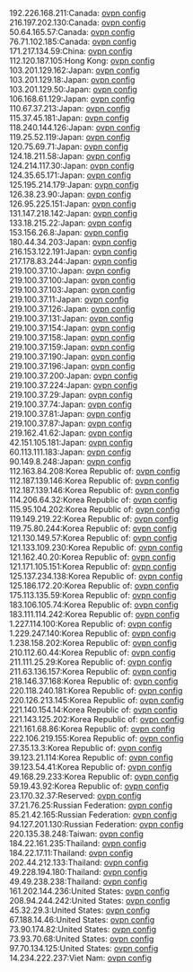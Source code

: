 192.226.168.211:Canada: [ovpn config](vpn/192_226_168_211.ovpn)  
216.197.202.130:Canada: [ovpn config](vpn/216_197_202_130.ovpn)  
50.64.165.57:Canada: [ovpn config](vpn/50_64_165_57.ovpn)  
76.71.102.185:Canada: [ovpn config](vpn/76_71_102_185.ovpn)  
171.217.134.59:China: [ovpn config](vpn/171_217_134_59.ovpn)  
112.120.187.105:Hong Kong: [ovpn config](vpn/112_120_187_105.ovpn)  
103.201.129.162:Japan: [ovpn config](vpn/103_201_129_162.ovpn)  
103.201.129.18:Japan: [ovpn config](vpn/103_201_129_18.ovpn)  
103.201.129.50:Japan: [ovpn config](vpn/103_201_129_50.ovpn)  
106.168.61.129:Japan: [ovpn config](vpn/106_168_61_129.ovpn)  
110.67.37.213:Japan: [ovpn config](vpn/110_67_37_213.ovpn)  
115.37.45.181:Japan: [ovpn config](vpn/115_37_45_181.ovpn)  
118.240.144.126:Japan: [ovpn config](vpn/118_240_144_126.ovpn)  
119.25.52.119:Japan: [ovpn config](vpn/119_25_52_119.ovpn)  
120.75.69.71:Japan: [ovpn config](vpn/120_75_69_71.ovpn)  
124.18.211.58:Japan: [ovpn config](vpn/124_18_211_58.ovpn)  
124.214.117.30:Japan: [ovpn config](vpn/124_214_117_30.ovpn)  
124.35.65.171:Japan: [ovpn config](vpn/124_35_65_171.ovpn)  
125.195.214.179:Japan: [ovpn config](vpn/125_195_214_179.ovpn)  
126.38.23.90:Japan: [ovpn config](vpn/126_38_23_90.ovpn)  
126.95.225.151:Japan: [ovpn config](vpn/126_95_225_151.ovpn)  
131.147.218.142:Japan: [ovpn config](vpn/131_147_218_142.ovpn)  
133.18.215.22:Japan: [ovpn config](vpn/133_18_215_22.ovpn)  
153.156.26.8:Japan: [ovpn config](vpn/153_156_26_8.ovpn)  
180.44.34.203:Japan: [ovpn config](vpn/180_44_34_203.ovpn)  
216.153.122.191:Japan: [ovpn config](vpn/216_153_122_191.ovpn)  
217.178.83.244:Japan: [ovpn config](vpn/217_178_83_244.ovpn)  
219.100.37.10:Japan: [ovpn config](vpn/219_100_37_10.ovpn)  
219.100.37.100:Japan: [ovpn config](vpn/219_100_37_100.ovpn)  
219.100.37.103:Japan: [ovpn config](vpn/219_100_37_103.ovpn)  
219.100.37.11:Japan: [ovpn config](vpn/219_100_37_11.ovpn)  
219.100.37.126:Japan: [ovpn config](vpn/219_100_37_126.ovpn)  
219.100.37.131:Japan: [ovpn config](vpn/219_100_37_131.ovpn)  
219.100.37.154:Japan: [ovpn config](vpn/219_100_37_154.ovpn)  
219.100.37.158:Japan: [ovpn config](vpn/219_100_37_158.ovpn)  
219.100.37.159:Japan: [ovpn config](vpn/219_100_37_159.ovpn)  
219.100.37.190:Japan: [ovpn config](vpn/219_100_37_190.ovpn)  
219.100.37.196:Japan: [ovpn config](vpn/219_100_37_196.ovpn)  
219.100.37.200:Japan: [ovpn config](vpn/219_100_37_200.ovpn)  
219.100.37.224:Japan: [ovpn config](vpn/219_100_37_224.ovpn)  
219.100.37.29:Japan: [ovpn config](vpn/219_100_37_29.ovpn)  
219.100.37.74:Japan: [ovpn config](vpn/219_100_37_74.ovpn)  
219.100.37.81:Japan: [ovpn config](vpn/219_100_37_81.ovpn)  
219.100.37.87:Japan: [ovpn config](vpn/219_100_37_87.ovpn)  
219.162.41.62:Japan: [ovpn config](vpn/219_162_41_62.ovpn)  
42.151.105.181:Japan: [ovpn config](vpn/42_151_105_181.ovpn)  
60.113.111.183:Japan: [ovpn config](vpn/60_113_111_183.ovpn)  
90.149.8.248:Japan: [ovpn config](vpn/90_149_8_248.ovpn)  
112.163.84.208:Korea Republic of: [ovpn config](vpn/112_163_84_208.ovpn)  
112.187.139.146:Korea Republic of: [ovpn config](vpn/112_187_139_146.ovpn)  
112.187.139.146:Korea Republic of: [ovpn config](vpn/112_187_139_146.ovpn)  
114.206.64.32:Korea Republic of: [ovpn config](vpn/114_206_64_32.ovpn)  
115.95.104.202:Korea Republic of: [ovpn config](vpn/115_95_104_202.ovpn)  
119.149.219.22:Korea Republic of: [ovpn config](vpn/119_149_219_22.ovpn)  
119.75.80.244:Korea Republic of: [ovpn config](vpn/119_75_80_244.ovpn)  
121.130.149.57:Korea Republic of: [ovpn config](vpn/121_130_149_57.ovpn)  
121.133.109.230:Korea Republic of: [ovpn config](vpn/121_133_109_230.ovpn)  
121.162.40.20:Korea Republic of: [ovpn config](vpn/121_162_40_20.ovpn)  
121.171.105.151:Korea Republic of: [ovpn config](vpn/121_171_105_151.ovpn)  
125.137.234.138:Korea Republic of: [ovpn config](vpn/125_137_234_138.ovpn)  
125.186.172.20:Korea Republic of: [ovpn config](vpn/125_186_172_20.ovpn)  
175.113.135.59:Korea Republic of: [ovpn config](vpn/175_113_135_59.ovpn)  
183.106.105.74:Korea Republic of: [ovpn config](vpn/183_106_105_74.ovpn)  
183.111.114.242:Korea Republic of: [ovpn config](vpn/183_111_114_242.ovpn)  
1.227.114.100:Korea Republic of: [ovpn config](vpn/1_227_114_100.ovpn)  
1.229.247.140:Korea Republic of: [ovpn config](vpn/1_229_247_140.ovpn)  
1.238.158.202:Korea Republic of: [ovpn config](vpn/1_238_158_202.ovpn)  
210.112.60.44:Korea Republic of: [ovpn config](vpn/210_112_60_44.ovpn)  
211.111.25.29:Korea Republic of: [ovpn config](vpn/211_111_25_29.ovpn)  
211.63.136.157:Korea Republic of: [ovpn config](vpn/211_63_136_157.ovpn)  
218.146.37.168:Korea Republic of: [ovpn config](vpn/218_146_37_168.ovpn)  
220.118.240.181:Korea Republic of: [ovpn config](vpn/220_118_240_181.ovpn)  
220.126.213.145:Korea Republic of: [ovpn config](vpn/220_126_213_145.ovpn)  
221.140.154.14:Korea Republic of: [ovpn config](vpn/221_140_154_14.ovpn)  
221.143.125.202:Korea Republic of: [ovpn config](vpn/221_143_125_202.ovpn)  
221.161.68.86:Korea Republic of: [ovpn config](vpn/221_161_68_86.ovpn)  
222.106.219.155:Korea Republic of: [ovpn config](vpn/222_106_219_155.ovpn)  
27.35.13.3:Korea Republic of: [ovpn config](vpn/27_35_13_3.ovpn)  
39.123.21.114:Korea Republic of: [ovpn config](vpn/39_123_21_114.ovpn)  
39.123.54.41:Korea Republic of: [ovpn config](vpn/39_123_54_41.ovpn)  
49.168.29.233:Korea Republic of: [ovpn config](vpn/49_168_29_233.ovpn)  
59.19.43.92:Korea Republic of: [ovpn config](vpn/59_19_43_92.ovpn)  
23.170.32.37:Reserved: [ovpn config](vpn/23_170_32_37.ovpn)  
37.21.76.25:Russian Federation: [ovpn config](vpn/37_21_76_25.ovpn)  
85.21.42.165:Russian Federation: [ovpn config](vpn/85_21_42_165.ovpn)  
94.127.201.130:Russian Federation: [ovpn config](vpn/94_127_201_130.ovpn)  
220.135.38.248:Taiwan: [ovpn config](vpn/220_135_38_248.ovpn)  
184.22.161.235:Thailand: [ovpn config](vpn/184_22_161_235.ovpn)  
184.22.17.11:Thailand: [ovpn config](vpn/184_22_17_11.ovpn)  
202.44.212.133:Thailand: [ovpn config](vpn/202_44_212_133.ovpn)  
49.228.194.180:Thailand: [ovpn config](vpn/49_228_194_180.ovpn)  
49.49.238.238:Thailand: [ovpn config](vpn/49_49_238_238.ovpn)  
161.202.144.236:United States: [ovpn config](vpn/161_202_144_236.ovpn)  
208.94.244.242:United States: [ovpn config](vpn/208_94_244_242.ovpn)  
45.32.29.3:United States: [ovpn config](vpn/45_32_29_3.ovpn)  
67.188.14.46:United States: [ovpn config](vpn/67_188_14_46.ovpn)  
73.90.174.82:United States: [ovpn config](vpn/73_90_174_82.ovpn)  
73.93.70.68:United States: [ovpn config](vpn/73_93_70_68.ovpn)  
97.70.134.125:United States: [ovpn config](vpn/97_70_134_125.ovpn)  
14.234.222.237:Viet Nam: [ovpn config](vpn/14_234_222_237.ovpn)  
